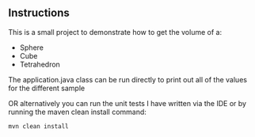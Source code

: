 
## Instructions

This is a small project to demonstrate how to get the volume of a:

- Sphere
- Cube
- Tetrahedron


The application.java class can be run directly to print out all of the values for the different sample

OR alternatively you can run the unit tests I have written via the IDE or by running the maven clean install command:

    mvn clean install
    



